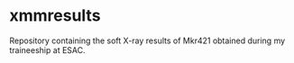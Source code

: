 # xmmresults
Repository containing the soft X-ray results of Mkr421 obtained during my traineeship at ESAC.
